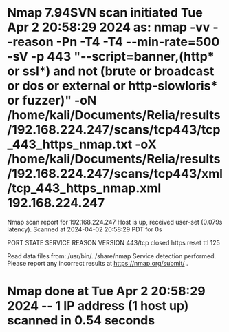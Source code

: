 # Nmap 7.94SVN scan initiated Tue Apr  2 20:58:29 2024 as: nmap -vv --reason -Pn -T4 -T4 --min-rate=500 -sV -p 443 "--script=banner,(http* or ssl*) and not (brute or broadcast or dos or external or http-slowloris* or fuzzer)" -oN /home/kali/Documents/Relia/results/192.168.224.247/scans/tcp443/tcp_443_https_nmap.txt -oX /home/kali/Documents/Relia/results/192.168.224.247/scans/tcp443/xml/tcp_443_https_nmap.xml 192.168.224.247
Nmap scan report for 192.168.224.247
Host is up, received user-set (0.079s latency).
Scanned at 2024-04-02 20:58:29 PDT for 0s

PORT    STATE  SERVICE REASON        VERSION
443/tcp closed https   reset ttl 125

Read data files from: /usr/bin/../share/nmap
Service detection performed. Please report any incorrect results at https://nmap.org/submit/ .
# Nmap done at Tue Apr  2 20:58:29 2024 -- 1 IP address (1 host up) scanned in 0.54 seconds

